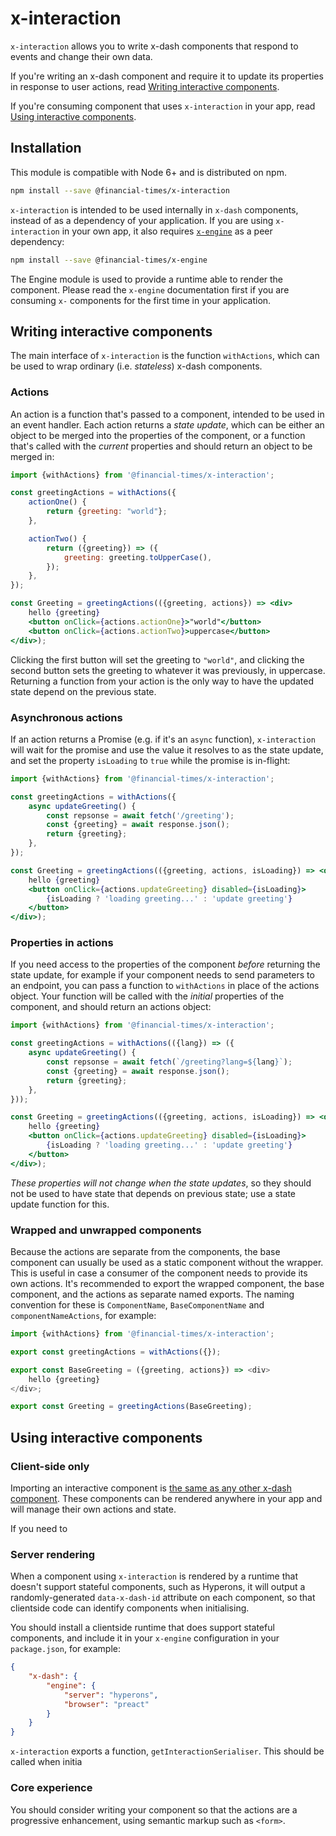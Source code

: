 # x-interaction

`x-interaction` allows you to write x-dash components that respond to events and change their own data.

If you're writing an x-dash component and require it to update its properties in response to user actions, read [Writing interactive components](#writing-interactive-components).

If you're consuming component that uses `x-interaction` in your app, read [Using interactive components](#using-interactive-components).

## Installation

This module is compatible with Node 6+ and is distributed on npm.

```bash
npm install --save @financial-times/x-interaction
```

`x-interaction` is intended to be used internally in `x-dash` components, instead of as a dependency of your application. If you are using `x-interaction` in your own app, it also requires [`x-engine`](https://github.com/Financial-Times/x-dash/tree/master/packages/x-engine) as a peer dependency:

```bash
npm install --save @financial-times/x-engine
```

The Engine module is used to provide a runtime able to render the component. Please read the `x-engine` documentation first if you are consuming `x-` components for the first time in your application.

## Writing interactive components

The main interface of `x-interaction` is the function `withActions`, which can be used to wrap ordinary (i.e. _stateless_) x-dash components.

### Actions

An action is a function that's passed to a component, intended to be used in an event handler. Each action returns a _state update_, which can be either an object to be merged into the properties of the component, or a function that's called with the _current_ properties and should return an object to be merged in:

```jsx
import {withActions} from '@financial-times/x-interaction';

const greetingActions = withActions({
	actionOne() {
		return {greeting: "world"};
	},

	actionTwo() {
		return ({greeting}) => ({
			greeting: greeting.toUpperCase(),
		});
	},
});

const Greeting = greetingActions(({greeting, actions}) => <div>
	hello {greeting}
	<button onClick={actions.actionOne}>"world"</button>
	<button onClick={actions.actionTwo}>uppercase</button>
</div>);
```

Clicking the first button will set the greeting to `"world"`, and clicking the second button sets the greeting to whatever it was previously, in uppercase. Returning a function from your action is the only way to have the updated state depend on the previous state.

### Asynchronous actions

If an action returns a Promise (e.g. if it's an `async` function), `x-interaction` will wait for the promise and use the value it resolves to as the state update, and set the property `isLoading` to `true` while the promise is in-flight:

```jsx
import {withActions} from '@financial-times/x-interaction';

const greetingActions = withActions({
	async updateGreeting() {
		const repsonse = await fetch('/greeting');
		const {greeting} = await response.json();
		return {greeting};
	},
});

const Greeting = greetingActions(({greeting, actions, isLoading}) => <div>
	hello {greeting}
	<button onClick={actions.updateGreeting} disabled={isLoading}>
		{isLoading ? 'loading greeting...' : 'update greeting'}
	</button>
</div>);
```

### Properties in actions

If you need access to the properties of the component _before_ returning the state update, for example if your component needs to send parameters to an endpoint, you can pass a function to `withActions` in place of the actions object. Your function will be called with the _initial_ properties of the component, and should return an actions object:


```jsx
import {withActions} from '@financial-times/x-interaction';

const greetingActions = withActions(({lang}) => ({
	async updateGreeting() {
		const repsonse = await fetch(`/greeting?lang=${lang}`);
		const {greeting} = await response.json();
		return {greeting};
	},
}));

const Greeting = greetingActions(({greeting, actions, isLoading}) => <div>
	hello {greeting}
	<button onClick={actions.updateGreeting} disabled={isLoading}>
		{isLoading ? 'loading greeting...' : 'update greeting'}
	</button>
</div>);
```

_These properties will not change when the state updates_, so they should not be used to have state that depends on previous state; use a state update function for this.

### Wrapped and unwrapped components

Because the actions are separate from the components, the base component can usually be used as a static component without the wrapper. This is useful in case a consumer of the component needs to provide its own actions. It's recommended to export the wrapped component, the base component, and the actions as separate named exports. The naming convention for these is `ComponentName`, `BaseComponentName` and `componentNameActions`, for example:

```js
import {withActions} from '@financial-times/x-interaction';

export const greetingActions = withActions({});

export const BaseGreeting = ({greeting, actions}) => <div>
	hello {greeting}
</div>;

export const Greeting = greetingActions(BaseGreeting);
```

## Using interactive components

### Client-side only

Importing an interactive component is [the same as any other x-dash component](/tools/x-docs/src/docs/guides/apps/setup.md). These components can be rendered anywhere in your app and will manage their own actions and state.

If you need to

### Server rendering



When a component using `x-interaction` is rendered by a runtime that doesn't support stateful components, such as Hyperons, it will output a randomly-generated `data-x-dash-id` attribute on each component, so that clientside code can identify components when initialising.

You should install a clientside runtime that does support stateful components, and include it in your `x-engine` configuration in your `package.json`, for example:

```json
{
	"x-dash": {
		"engine": {
			"server": "hyperons",
			"browser": "preact"
		}
	}
}
```

`x-interaction` exports a function, `getInteractionSerialiser`. This should be called when initia

### Core experience

You should consider writing your component so that the actions are a progressive enhancement, using semantic markup such as `<form>`.
